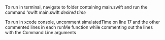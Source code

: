To run in terminal, navigate to folder containing main.swift and run the command 'swift main.swift *desired time*

To run in xcode console, uncomment simulatedTime on line 17 and the other commented lines in each runMe function while commenting out the lines with the Command Line arguments
